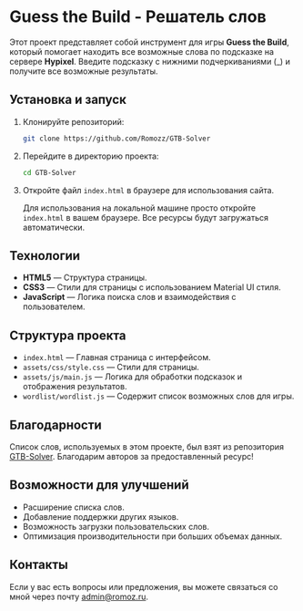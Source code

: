 # Guess the Build - Решатель слов

Этот проект представляет собой инструмент для игры **Guess the Build**, который помогает находить все возможные слова по подсказке на сервере **Hypixel**. Введите подсказку с нижними подчеркиваниями (_) и получите все возможные результаты.

## Установка и запуск

1. Клонируйте репозиторий:

    ```bash
    git clone https://github.com/Romozz/GTB-Solver
    ```

2. Перейдите в директорию проекта:

    ```bash
    cd GTB-Solver
    ```

3. Откройте файл `index.html` в браузере для использования сайта.

    Для использования на локальной машине просто откройте `index.html` в вашем браузере. Все ресурсы будут загружаться автоматически.

## Технологии

- **HTML5** — Структура страницы.
- **CSS3** — Стили для страницы с использованием Material UI стиля.
- **JavaScript** — Логика поиска слов и взаимодействия с пользователем.

## Структура проекта

- `index.html` — Главная страница с интерфейсом.
- `assets/css/style.css` — Стили для страницы.
- `assets/js/main.js` — Логика для обработки подсказок и отображения результатов.
- `wordlist/wordlist.js` — Содержит список возможных слов для игры.

## Благодарности

Список слов, используемых в этом проекте, был взят из репозитория [GTB-Solver](https://github.com/oycyc/GTB-Solver). Благодарим авторов за предоставленный ресурс!

## Возможности для улучшений

- Расширение списка слов.
- Добавление поддержки других языков.
- Возможность загрузки пользовательских слов.
- Оптимизация производительности при больших объемах данных.

## Контакты

Если у вас есть вопросы или предложения, вы можете связаться со мной через почту admin@romoz.ru.
